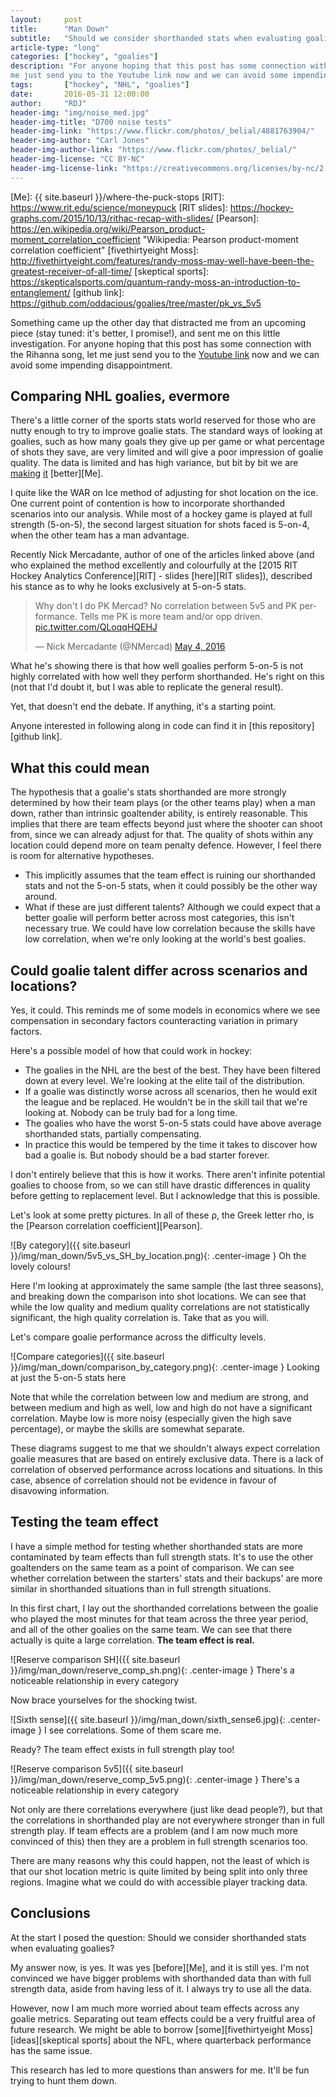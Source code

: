 ```yaml
---
layout:     post
title:      "Man Down"
subtitle:   "Should we consider shorthanded stats when evaluating goalies?"
article-type: "long"
categories: ["hockey", "goalies"]
description: "For anyone hoping that this post has some connection with the Rihanna song, let 
me just send you to the Youtube link now and we can avoid some impending disappointment."
tags:       ["hockey", "NHL", "goalies"]
date:       2016-05-31 12:00:00
author:     "RDJ"
header-img: "img/noise_med.jpg"
header-img-title: "D700 noise tests"
header-img-link: "https://www.flickr.com/photos/_belial/4881763904/"
header-img-author: "Carl Jones"
header-img-author-link: "https://www.flickr.com/photos/_belial/"
header-img-license: "CC BY-NC"
header-img-license-link: "https://creativecommons.org/licenses/by-nc/2.0/"
---
```


[Rihanna]: https://www.youtube.com/watch?v=sEhy-RXkNo0 "Youtube: Rihanna - Man Down"
[WAR]: http://blog.war-on-ice.com/adjusted-save-percentage-taking-into-account-high-medium-and-low-probability-shots/
[Mercadante article]: http://www.blueshirtbanter.com/analytics/2015/8/12/9136611/goalies-are-voodoo-but-improving-comparative-analysis-tools-can-help
[Me]: {{ site.baseurl }}/where-the-puck-stops
[RIT]: https://www.rit.edu/science/moneypuck 
[RIT slides]: https://hockey-graphs.com/2015/10/13/rithac-recap-with-slides/
[Pearson]: https://en.wikipedia.org/wiki/Pearson_product-moment_correlation_coefficient "Wikipedia: Pearson product-moment correlation coefficient"
[fivethirtyeight Moss]: http://fivethirtyeight.com/features/randy-moss-may-well-have-been-the-greatest-receiver-of-all-time/ 
[skeptical sports]: https://skepticalsports.com/quantum-randy-moss-an-introduction-to-entanglement/
[github link]: https://github.com/oddacious/goalies/tree/master/pk_vs_5v5

Something came up the other day that distracted me from an upcoming piece (stay tuned: it's better, I promise!), and
sent me on this little investigation. For anyone hoping that this post has some connection with the Rihanna song, let 
me just send you to the [Youtube link][Rihanna] now and we can avoid some impending disappointment.

## Comparing NHL goalies, evermore

There's a little corner of the sports stats world reserved for those who are nutty enough to try to improve goalie stats.
The standard ways of looking at goalies, such as how many goals they give up per game or what percentage of shots they
save, are very limited and will give a poor impression of goalie quality. The data is limited and has high variance, but 
bit by bit we are [making][WAR] [it][Mercadante article] [better][Me].

I quite like the WAR on Ice method of adjusting for shot location on the ice. One current point of contention is how to
incorporate shorthanded scenarios into our analysis. While most of a hockey game is played at full strength (5-on-5), the 
second largest situation for shots faced is 5-on-4, when the other team has a man advantage. 

Recently Nick Mercadante, author of one of the articles linked above (and who explained the method excellently and colourfully at the 
[2015 RIT Hockey Analytics Conference][RIT] - slides [here][RIT slides]), described his stance as to why he looks
exclusively at 5-on-5 stats.

<blockquote class="twitter-tweet" data-lang="en"><p lang="en" dir="ltr">Why don&#39;t I do PK Mercad? No correlation
between 5v5 and PK performance. Tells me PK is more team and/or opp driven. <a
href="https://t.co/QLoqqHQEHJ">pic.twitter.com/QLoqqHQEHJ</a></p>&mdash; Nick Mercadante (@NMercad) <a
href="https://twitter.com/NMercad/status/727910100854296577">May 4, 2016</a></blockquote>
<script async src="//platform.twitter.com/widgets.js" charset="utf-8"></script>

What he's showing there is that how well goalies perform 5-on-5 is not highly correlated with how well they perform
shorthanded. He's right on this (not that I'd doubt it, but I was able to replicate the general result).

Yet, that doesn't end the debate. If anything, it's a starting point.

Anyone interested in following along in code can find it in [this repository][github link].

## What this could mean

The hypothesis that a goalie's stats shorthanded are more strongly determined by how their team plays (or the other teams 
play) when a man down, rather than intrinsic goaltender ability, is entirely reasonable. This implies that there are
team effects beyond just where the shooter can shoot from, since we can already adjust for that. The quality of shots within 
any location could depend more on team penalty defence. However, I feel there is room for alternative hypotheses.

- This implicitly assumes that the team effect is ruining our shorthanded stats and not the 5-on-5 stats, when it could
  possibly be the other way around.
- What if these are just different talents? Although we could expect that a better goalie will perform better across
  most categories, this isn't necessary true. We could have low correlation because the skills have low correlation,
  when we're only looking at the world's best goalies.

## Could goalie talent differ across scenarios and locations?

Yes, it could. This reminds me of some models in economics where we see compensation in secondary factors
counteracting variation in primary factors. 

Here's a possible model of how that could work in hockey: 

- The goalies in the NHL are the best of the best. They have been filtered down at every level. We're looking at the
  elite tail of the distribution.
- If a goalie was distinctly worse across all scenarios, then he would exit the league and be replaced. He wouldn't be
  in the skill tail that we're looking at. Nobody can be truly bad for a long time.
- The goalies who have the worst 5-on-5 stats could have above average shorthanded stats, partially compensating.
- In practice this would be tempered by the time it takes to discover how bad a goalie is. But nobody should be a bad
  starter forever.

I don't entirely believe that this is how it works. There aren't infinite potential goalies to choose from, so we can
still have drastic differences in quality before getting to replacement level. But I acknowledge that this is possible.

Let's look at some pretty pictures. In all of these &rho;, the Greek letter rho, is the 
[Pearson correlation coefficient][Pearson]. 

![By category]({{ site.baseurl }}/img/man_down/5v5_vs_SH_by_location.png){: .center-image }
<span class="caption text-muted">Oh the lovely colours!</span>

Here I'm looking at approximately the same sample (the last three seasons), and breaking down the comparison into shot
 locations. We can see that while the low quality and medium quality correlations are not statistically significant, the 
high quality correlation is. Take that as you will.

Let's compare goalie performance across the difficulty levels.

![Compare categories]({{ site.baseurl }}/img/man_down/comparison_by_category.png){: .center-image }
<span class="caption text-muted">Looking at just the 5-on-5 stats here</span>

Note that while the correlation between low and medium are strong, and between medium and high as well, low and high do
not have a significant correlation. Maybe low is more noisy (especially given the high save percentage), or maybe
the skills are somewhat separate.

These diagrams suggest to me that we shouldn't always expect correlation goalie measures that are based on entirely
exclusive data. There is a lack of correlation of observed performance across locations and situations. In this case, 
absence of correlation should not be evidence in favour of disavowing information.

## Testing the team effect

I have a simple method for testing whether shorthanded stats are more contaminated by team effects than full strength
stats. It's to use the other goaltenders on the same team as a point of comparison. We can see whether correlation
between the starters' stats and their backups' are more similar in shorthanded situations than in full strength
situations.

In this first chart, I lay out the shorthanded correlations between the goalie who played the most minutes for that team
across the three year period, and all of the other goalies on the same team. We can see that there actually is quite a
large correlation. **The team effect is real.**

![Reserve comparison SH]({{ site.baseurl }}/img/man_down/reserve_comp_sh.png){: .center-image }
<span class="caption text-muted">There's a noticeable relationship in every category</span>

Now brace yourselves for the shocking twist.

![Sixth sense]({{ site.baseurl }}/img/man_down/sixth_sense6.jpg){: .center-image }
<span class="caption text-muted">I see correlations. Some of them scare me.</span>

Ready? The team effect exists in full strength play too!

![Reserve comparison 5v5]({{ site.baseurl }}/img/man_down/reserve_comp_5v5.png){: .center-image }
<span class="caption text-muted">There's a noticeable relationship in every category</span>

Not only are there correlations everywhere (just like dead people?), but that the correlations in shorthanded play are 
not everywhere stronger than in full strength play. If team effects are a problem (and I am now much more convinced of 
this) then they are a problem in full strength scenarios too.

There are many reasons why this could happen, not the least of which is that our shot location metric is quite limited by 
being split into only three regions. Imagine what we could do with accessible player tracking data. 


## Conclusions

At the start I posed the question: Should we consider shorthanded stats when evaluating goalies?

My answer now, is yes. It was yes [before][Me], and it is still yes. I'm not convinced we have bigger problems with
shorthanded data than with full strength data, aside from having less of it. I always try to use all the data.

However, now I am much more worried about team effects across any goalie metrics. Separating out team effects could 
be a very fruitful area of future research. We might be able to borrow [some][fivethirtyeight Moss] 
[ideas][skeptical sports] about the NFL, where quarterback performance has the same issue.

This research has led to more questions than answers for me. It'll be fun trying to hunt them down.
